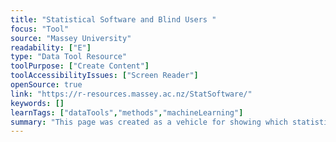 ```yaml
---
title: "Statistical Software and Blind Users "
focus: "Tool"
source: "Massey University"
readability: ["E"]
type: "Data Tool Resource"
toolPurpose: ["Create Content"]
toolAccessibilityIssues: ["Screen Reader"]
openSource: true
link: "https://r-resources.massey.ac.nz/StatSoftware/"
keywords: []
learnTags: ["dataTools","methods","machineLearning"]
summary: "This page was created as a vehicle for showing which statistical software could be used by blind users who rely on screen reader software to have access to printed text.  "
---
```


